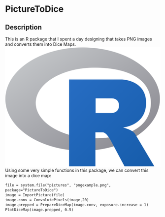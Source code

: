# PictureToDice
## Description
This is an R package that I spent a day designing that takes PNG images and converts them into Dice Maps.
![](inst/pictures/pngexample.png)
Using some very simple functions in this package, we can convert this image into a dice map:
```
file = system.file("pictures", "pngexample.png", package="PictureToDice")
image = ImportPicture(file)
image.conv = ConvolutePixels(image,20)
image.prepped = PrepareDiceMap(image.conv, exposure.increase = 1)
PlotDiceMap(image.prepped, 0.5)
```
